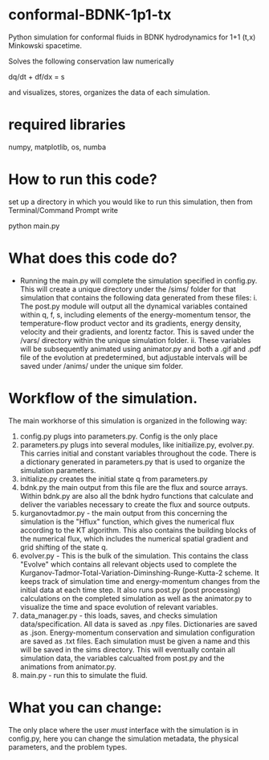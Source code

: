 # conformal-BDNK-1p1-tx
Python simulation for conformal fluids in BDNK hydrodynamics for 1+1 (t,x) Minkowski spacetime.

Solves the following conservation law numerically

dq/dt + df/dx = s

and visualizes, stores, organizes the data of each simulation. 

# required libraries
numpy, matplotlib, os, numba


# How to run this code?
set up a directory in which you would like to run this simulation, then from Terminal/Command Prompt write

python<version> main.py

# What does this code do?
- Running the main.py will complete the simulation specified in config.py. This will create a unique directory under the /sims/ folder for that simulation that contains the following data generated from these files: 
    i. The post.py module will  output all the dynamical variables contained within q, f, s, including elements of the energy-momentum tensor, the temperature-flow product vector and its gradients, energy density, velocity and their gradients, and lorentz factor. This is saved under the /vars/ directory within the unique simulation folder. 
    ii. These variables will be subsequently animated using animator.py and both a .gif and .pdf file of the evolution at predetermined, but adjustable intervals will be saved under /anims/ under the unique sim folder.


# Workflow of the simulation.
The main workhorse of this simulation is organized in the following way:

1. config.py plugs into parameters.py. Config is the only place
2. parameters.py plugs into several modules, like initiailize.py, evolver.py. This carries initial and constant variables throughout the code. There is a dictionary generated in parameters.py that is used to organize the simulation parameters. 
3. initialize.py creates the initial state q from parameters.py
4. bdnk.py the main output from this file are the flux and source arrays. Within bdnk.py are also all the bdnk hydro functions that calculate and deliver the variables necessary to create the flux and source outputs.
5. kurganovtadmor.py - the main output from this concerning the simulation is the "Hflux" function, which gives the numerical flux according to the KT algorithm. This also contains the building blocks of the numerical flux, which includes the numerical spatial gradient and grid shifting of the state q.
6. evolver.py - This is the bulk of the simulation. This contains the class "Evolve" which contains all relevant objects used to complete the Kurganov-Tadmor-Total-Variation-Diminshing-Runge-Kutta-2 scheme. It keeps track of simulation time and energy-momentum changes from the initial data at each time step. It also runs post.py (post processing) calculations on the completed simulation as well as the animator.py to visualize the time and space evolution of relevant variables.
7. data_manager.py - this loads, saves, and checks simulation data/specification. All data is saved as .npy files. Dictionaries are saved as .json. Energy-momentum conservation and simulation configuration are saved as .txt files. Each simulation must be given a name and this will be saved in the sims directory. This will eventually contain all simulation data, the variables calcualted from post.py and the animations from animator.py.
8. main.py - run this to simulate the fluid.

# What you can change:
The only place where the user *must* interface with the simulation is in config.py, here you can change the simulation metadata, the physical parameters, and the problem types.

